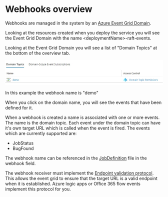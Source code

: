 # Webhooks overview

Webhooks are managed in the system by an [Azure Event Grid Domain](https://docs.microsoft.com/en-us/azure/event-grid/event-domains). 

Looking at the resources created when you deploy the service you will see the Event Grid Domain with the name \<deploymentName\>-raft-events.

Looking at the Event Grid Domain you will see a list of "Domain Topics" at the bottom of the overview tab.

![](../images/webhook_demo.jpg)

In this example the webhook name is "demo"

When you click on the domain name, you will see the events that have been defined for it. 

When a webhook is created a name is associated with one or more events. The name is the domain topic. Each event under the domain topic
can have it's own target URL which is called when the event is fired. The events which are currently supported are:
* JobStatus
* BugFound

The webhook name can be referenced in the [JobDefinition](../schema/jobdefinition.md) file in the webhook field. 

The webhook receiver must implement the [Endpoint validation protocol](https://docs.microsoft.com/en-us/azure/event-grid/webhook-event-delivery).
This allows the event grid to ensure that the target URL is a valid endpoint when it is established. Azure logic apps or Office 365
flow events implement this protocol for you.
